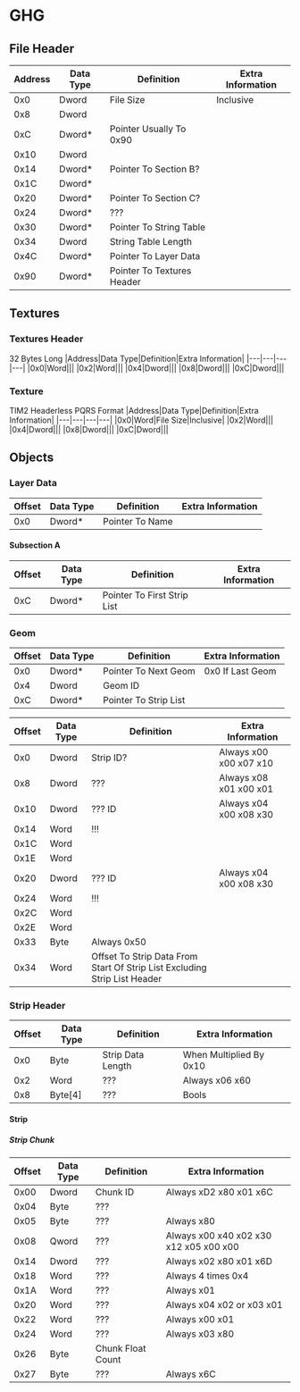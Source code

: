 # GHG

## File Header

|Address|Data Type|Definition|Extra Information|
|---|---|---|---|
|0x0|Dword|File Size|Inclusive|
|0x8|Dword|||
|0xC|Dword*|Pointer Usually To 0x90||
|0x10|Dword|||
|0x14|Dword*|Pointer To Section B?||
|0x1C|Dword*|||
|0x20|Dword*|Pointer To Section C?||
|0x24|Dword*|???||
|0x30|Dword*|Pointer To String Table||
|0x34|Dword|String Table Length||
|0x4C|Dword*|Pointer To Layer Data||
|0x90|Dword*|Pointer To Textures Header||

## Textures 

### Textures Header
32 Bytes Long
|Address|Data Type|Definition|Extra Information|
|---|---|---|---|
|0x0|Word|||
|0x2|Word|||
|0x4|Dword|||
|0x8|Dword|||
|0xC|Dword|||

### Texture
TIM2 Headerless PQRS Format
|Address|Data Type|Definition|Extra Information|
|---|---|---|---|
|0x0|Word|File Size|Inclusive|
|0x2|Word|||
|0x4|Dword|||
|0x8|Dword|||
|0xC|Dword|||

## Objects

### Layer Data
|Offset|Data Type|Definition|Extra Information|
|---|---|---|---|
|0x0|Dword*|Pointer To Name||

#### Subsection A
|Offset|Data Type|Definition|Extra Information|
|---|---|---|---|
|0xC|Dword*|Pointer To First Strip List||

### Geom
|Offset|Data Type|Definition|Extra Information|
|---|---|---|---|
|0x0|Dword*|Pointer To Next Geom|0x0 If Last Geom|
|0x4|Dword|Geom ID||
|0xC|Dword*|Pointer To Strip List||

|Offset|Data Type|Definition|Extra Information|
|---|---|---|---|
|0x0|Dword|Strip ID?|Always x00 x00 x07 x10|
|0x8|Dword|???|Always x08 x01 x00 x01|
|0x10|Dword|??? ID|Always x04 x00 x08 x30|
|0x14|Word|!!!||
|0x1C|Word|||
|0x1E|Word|||
|0x20|Dword|??? ID|Always x04 x00 x08 x30|
|0x24|Word|!!!||
|0x2C|Word|||
|0x2E|Word|||
|0x33|Byte|Always 0x50||
|0x34|Word|Offset To Strip Data From Start Of Strip List Excluding Strip List Header||

### Strip Header
|Offset|Data Type|Definition|Extra Information|
|---|---|---|---|
|0x0|Byte|Strip Data Length|When Multiplied By 0x10|
|0x2|Word|???|Always x06 x60|
|0x8|Byte[4]|???|Bools|

#### Strip
##### Strip Chunk
|Offset|Data Type|Definition|Extra Information|
|---|---|---|---|
|0x00|Dword|Chunk ID|Always xD2 x80 x01 x6C|
|0x04|Byte|???||
|0x05|Byte|???|Always x80|
|0x08|Qword|???|Always x00 x40 x02 x30 x12 x05 x00 x00|
|0x14|Dword|???|Always x02 x80 x01 x6D|
|0x18|Word|???|Always 4 times 0x4|
|0x1A|Word|???|Always x01|
|0x20|Word|???|Always x04 x02 or x03 x01|
|0x22|Word|???|Always x00 x01|
|0x24|Word|???|Always x03 x80|
|0x26|Byte|Chunk Float Count||
|0x27|Byte|???|Always x6C|
